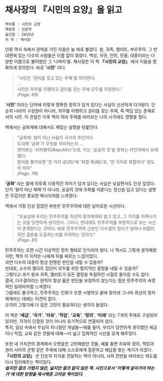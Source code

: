 # 채사장의 『시민의 요양』을 읽고

```
책이름 : 시민의 교양  
책종류 : 인문학  
출간일 : 2015년  
저 자 : 채사장 
```

인류 역사 속에서 권력을 가진 자들은 늘 따로 불렸다. 왕, 귀족, 엘리트, 부르주아. 그 반대편에 있는 다수의 사람들은 이름 없이 묶였다. 백성, 국민, 인민, 민중, 대중이라는 다양한 이름으로 불려왔던 그 ‘나머지’들. 채사장은 이 책 **『시민의 교양』** 에서 이들을 명확하게 정의한다. 바로 **'시민'**
이다.  

> "시민은 '권리를 갖고 있는 주체'를 의미한다.  
> ...  
> 시민은 의무를 이행하고 권리를 갖는 주체 모두를 지칭한다."  
> _(Page. 69)_

**‘시민’** 이라는 단어에 이렇게 명확한 정의가 담겨 있다는 사실이 신선하게 다가왔다. 단순히 나라의 구성원이 아니라, 의무를 이행하고 권리를 갖는 주체, 즉 책임 있는 존재로서의 시민. 이 관점은 이후 책의 여러 주제를 바라보는 나의 시각에도 영향을 줬다.  

책에서는 공화제에 대해서도 재밌는 설명을 덧붙인다.  

> "공화제: 왕이 아닌 사람이 국가의 주인이다.   
> 도대체 '공화'가 무엇을 의미하는지 ...  
> 영어로는 '리퍼블릭(Republic)'으로, 이는 '공공의 것'을 뜻하는 라틴어에서 유래했다.  
> 한자를 풀어보면 '한 가지 공(共)'에 '화할 화(和)'로, '한 가지로 화합하다' 정도의 의미"  
> _(Page. 76)_

**‘공화’** 라는 말에 이토록 다층적인 의미가 담겨 있다는 사실은 낯설면서도 인상 깊었다. 단지 ‘왕이 아닌 체제’가 아니라, 공공의 것에 조화를 이룬다는 정신을 담고 있다는 설명은 무겁지만 중요한 메시지처럼 느껴졌다.  

책에서 가장 인상 깊었던 부분은 민주주의에 대한 날카로운 시선이다.  

> "오늘날에 우리는 민주주의를 최선의 정치체제로 알고 있고, 그 가치를 지켜나가는 것을 당연하게 생각한다. 그러나, 현대에도 민주주의를 부정적으로 보는 시선이 존재한다는 것이다. 바로 민주주의의 근본인 다수결의 원리가 얼마나 비합리적인 결론을 도출하는지를 우려하는 것이다."  
> _(Page. 81)_

민주주의는 오랜 시간 이상적인 정치 형태로 인식되어 왔다. 나 역시도 그렇게 생각해왔지만, 책의 이 지적은 나에게 허를 찌르는 느낌이었다.  
과연 다수의 대중이 항상 현명한 판단을 내릴 수 있을까?  
반대로, 소수의 엘리트 집단이 모두를 위한 합리적인 결정을 내릴 수 있을까?  
그렇다고 과거 왕과 귀족, 엘리트가 모든 결정을 독점하던 시절로 돌아갈 수도 없다.  
결국, 다수결이라는 원칙이 항상 옳은 판단을 보장하지 않는다는 점은 민주주의의 숙명적인 딜레마처럼 느껴졌다.  
그럼에도 불구하고, 민주주의는 인류가 오랜 시행착오 끝에 찾아낸 그나마 최선의 정치 체제라는 데에는 이견이 없다.  
오히려 그렇기에 더 깊은 고민이 필요하다는 생각이 들었다.  

이 책은 **‘세금’**, **‘국가’**, **‘자유’**, **‘직업’**, **‘교육’**, **‘정의’**, **‘미래’** 라는 7개의 주제로 구성되어 있지만, 각각이 단절된 것이 아니라 유기적으로 연결되어 있다.  
특히, 일상 속에서 무심히 지나쳤던 개념들—예를 들어, 우리가 당연하게 생각했던 세금이나 직업, 교육 같은 것들에 대해—더 넓고 입체적인 시선을 갖게 해주었다.  

또한 내 가치관의 경계에서 오랫동안 고민해왔던 것들, 예를 들면 자유와 정의, 책임과 권리 사이의 균형 같은 주제에 대해 스스로에게 질문하고 해답을 찾는 계기가 되었다.  
**『시민의 교양』** 은 단순히 지식을 전달하는 책이 아니라, 사회 전반을 바라보는 태도를 다시 정리해주는 책이었다.  
_**쉽지만 결코 가볍지 않은, 넓지만 결코 얕지 않은 책. 시민으로서 ‘어떻게 살아가야 하는가’에 대한 방향을 제시해준 고마운 책이었다.**_ 